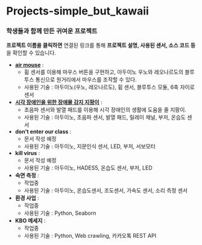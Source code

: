 # Projects-simple_but_kawaii

### 학생들과 함께 만든 귀여운 프로젝트

  
**프로젝트 이름을 클릭하면** 연결된 링크를 통해 **프로젝트 설명, 사용된 센서, 소스 코드 등**을 확인할 수 있습니다.
  
  
* **[air mouse](https://gist.github.com/woorimlee/a262f468a8e47a86d979981704e22eb7)** : 
  * 휨 센서를 이용해 마우스 버튼을 구현하고, 아두이노 우노와 레오나르도의 블루투스 통신으로 원거리에서 마우스를 조작할 수 있다.
  * 사용된 기술 : 아두이노(우노, 레오나르도), 휨 센서, 블루투스 모듈, 6축 자이로 센서
* **[시각 장애인을 위한 장애물 감지 지팡이](https://gist.github.com/woorimlee/254f384b7002e70aa82c2331ff2c8af0)** : 
  * 초음파 센서와 발열 패드를 이용해 시각 장애인의 생활에 도움을 줄 지팡이. 
  * 사용된 기술 : 아두이노, 초음파 센서, 발열 패드, 릴레이 채널, 부저, 온습도 센서
* **don't enter our class** : 
  * 문서 작성 예정
  * 사용된 기술 : 아두이노, 지문인식 센서, LED, 부저, 서보모터
* **kill virus** : 
  * 문서 작성 예정
  * 사용된 기술 : 아두이노, HADES5, 온습도 센서, 부저, LED
* **숙면 측정** :
  * 작업중
  * 사용된 기술 : 아두이노, 온습도센서, 조도센서, 가속도 센서, 소리 측정 센서
* **환경 사업** :
  * 작업중
  * 사용된 기술 : Python, Seaborn
* **KBO 메세지** :
  * 작업중
  * 사용된 기술 : Python, Web crawling, 카카오톡 REST API
